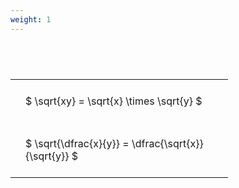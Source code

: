 ```yaml
---
weight: 1
---
```


#  
<br>
<style type="text/css">
#T_ff9a0 th.col_heading {
  text-align: left;
  font-size: 1em;
}
#T_ff9a0 td {
  text-align: left;
  font-size: 1em;
  padding: 1.5em;
}
#T_ff9a0_row0_col0, #T_ff9a0_row1_col0 {
  width: 300px;
  white-space: pre-wrap;
}
</style>
<table id="T_ff9a0">
  <thead>
  </thead>
  <tbody>
    <tr>
      <td id="T_ff9a0_row0_col0" class="data row0 col0" >$ \sqrt{xy} = \sqrt{x} \times \sqrt{y} $</td>
    </tr>
    <tr>
      <td id="T_ff9a0_row1_col0" class="data row1 col0" >$ \sqrt{\dfrac{x}{y}} = \dfrac{\sqrt{x}}{\sqrt{y}} $</td>
    </tr>
  </tbody>
</table>
